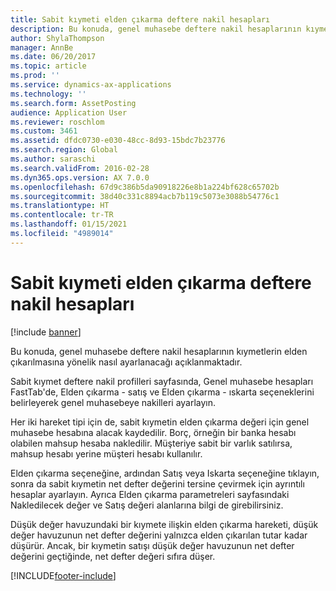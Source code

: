 ```yaml
---
title: Sabit kıymeti elden çıkarma deftere nakil hesapları
description: Bu konuda, genel muhasebe deftere nakil hesaplarının kıymetlerin elden çıkarılmasına yönelik nasıl ayarlanacağı açıklanmaktadır.
author: ShylaThompson
manager: AnnBe
ms.date: 06/20/2017
ms.topic: article
ms.prod: ''
ms.service: dynamics-ax-applications
ms.technology: ''
ms.search.form: AssetPosting
audience: Application User
ms.reviewer: roschlom
ms.custom: 3461
ms.assetid: dfdc0730-e030-48cc-8d93-15bdc7b23776
ms.search.region: Global
ms.author: saraschi
ms.search.validFrom: 2016-02-28
ms.dyn365.ops.version: AX 7.0.0
ms.openlocfilehash: 67d9c386b5da90918226e8b1a224bf628c65702b
ms.sourcegitcommit: 38d40c331c8894acb7b119c5073e3088b54776c1
ms.translationtype: HT
ms.contentlocale: tr-TR
ms.lasthandoff: 01/15/2021
ms.locfileid: "4989014"
---
```

# <a name="fixed-asset-disposal-posting-accounts"></a>Sabit kıymeti elden çıkarma deftere nakil hesapları

[!include [banner](../includes/banner.md)]

Bu konuda, genel muhasebe deftere nakil hesaplarının kıymetlerin elden çıkarılmasına yönelik nasıl ayarlanacağı açıklanmaktadır.

Sabit kıymet deftere nakil profilleri sayfasında, Genel muhasebe hesapları FastTab'de, Elden çıkarma - satış ve Elden çıkarma - ıskarta seçeneklerini belirleyerek genel muhasebeye nakilleri ayarlayın.

Her iki hareket tipi için de, sabit kıymetin elden çıkarma değeri için genel muhasebe hesabına alacak kaydedilir. Borç, örneğin bir banka hesabı olabilen mahsup hesaba nakledilir. Müşteriye sabit bir varlık satılırsa, mahsup hesabı yerine müşteri hesabı kullanılır.

Elden çıkarma seçeneğine, ardından Satış veya Iskarta seçeneğine tıklayın, sonra da sabit kıymetin net defter değerini tersine çevirmek için ayrıntılı hesaplar ayarlayın. Ayrıca Elden çıkarma parametreleri sayfasındaki Nakledilecek değer ve Satış değeri alanlarına bilgi de girebilirsiniz. 

Düşük değer havuzundaki bir kıymete ilişkin elden çıkarma hareketi, düşük değer havuzunun net defter değerini yalnızca elden çıkarılan tutar kadar düşürür. Ancak, bir kıymetin satışı düşük değer havuzunun net defter değerini geçtiğinde, net defter değeri sıfıra düşer.







[!INCLUDE[footer-include](../../includes/footer-banner.md)]